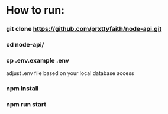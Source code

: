 # How to run:
### git clone https://github.com/prxttyfaith/node-api.git
### cd node-api/
### cp .env.example .env
adjust .env file based on your local database access
### npm install
### npm run start




